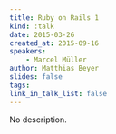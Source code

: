 ```yaml
---
title: Ruby on Rails 1
kind: :talk
date: 2015-03-26
created_at: 2015-09-16
speakers:
    - Marcel Müller
author: Matthias Beyer
slides: false
tags:
link_in_talk_list: false
---
```


No description.

